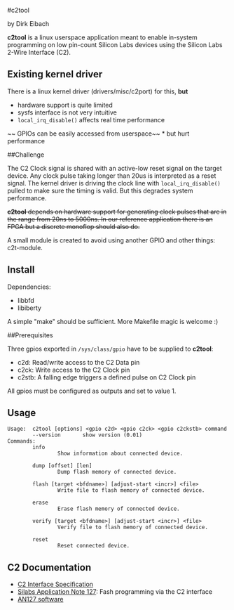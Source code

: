 #c2tool

by Dirk Eibach

**c2tool** is a linux userspace application meant to enable in-system
programming on low pin-count Silicon Labs devices using the Silicon Labs
2-Wire Interface (C2).

## Existing kernel driver

There is a linux kernel driver (drivers/misc/c2port) for this, **but**

* hardware support is quite limited
* sysfs interface is not very intuitive
* `local_irq_disable()` affects real time performance

~~ GPIOs can be easily accessed from userspace~~ * but hurt performance

##Challenge

The C2 Clock signal is shared with an active-low reset signal on the
target device. Any clock pulse taking longer than 20us is interpreted as a reset
signal. The kernel driver is driving the clock line with `local_irq_disable()`
pulled to make sure the timing is valid. But this degrades system performance.

~~**c2tool** depends on hardware support for generating clock pulses that are in
the range from 20ns to 5000ns. In our reference application there is an FPGA but
a discrete monoflop should also do.~~

A small module is created to avoid using another GPIO and other things:
c2t-module.

## Install

Dependencies:

* libbfd
* libiberty

A simple "make" should be sufficient. More Makefile magic is welcome :)

##Prerequisites

Three gpios exported in `/sys/class/gpio` have to be supplied to **c2tool**:

* c2d: Read/write access to the C2 Data pin
* c2ck: Write access to the  C2 Clock pin
* c2stb: A falling edge triggers a defined pulse on C2 Clock pin

All gpios must be configured as outputs and set to value 1.

## Usage

```
Usage:  c2tool [options] <gpio c2d> <gpio c2ck> <gpio c2ckstb> command
        --version       show version (0.01)
Commands:
        info
                Show information about connected device.

        dump [offset] [len]
                Dump flash memory of connected device.

        flash [target <bfdname>] [adjust-start <incr>] <file>
                Write file to flash memory of connected device.

        erase
                Erase flash memory of connected device.

        verify [target <bfdname>] [adjust-start <incr>] <file>
                Verify file to flash memory of connected device.

        reset
                Reset connected device.
```

## C2 Documentation
* [C2 Interface Specification](http://www.silabs.com/Support%20Documents/TechnicalDocs/C2spec.pdf)
* [Silabs Application Note 127](http://www.silabs.com/Support%20Documents/TechnicalDocs/an127.pdf): Fash programming via the C2 interface
* [AN127 software](http://www.silabs.com/Support%20Documents/Software/AN127SW.zip)
